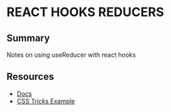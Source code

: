 # REACT HOOKS REDUCERS

## Summary

Notes on using useReducer with react hooks

## Resources

- [Docs](https://reactjs.org/docs/hooks-reference.html#usereducer)
- [CSS Tricks Example](https://css-tricks.com/getting-to-know-the-usereducer-react-hook/)
